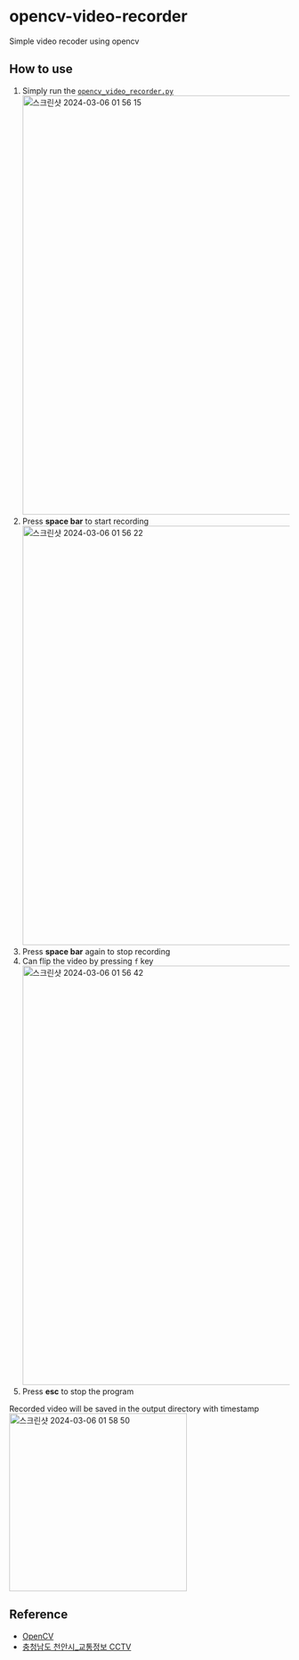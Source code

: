 # opencv-video-recorder
Simple video recoder using opencv

## How to use
1. Simply run the [`opencv_video_recorder.py`](opencv_video_recorder.py)<br><img width="752" alt="스크린샷 2024-03-06 01 56 15" src="https://github.com/hyotaime/opencv-video-recorder/assets/109580929/e62ae69a-8954-4236-9849-df286ee067c4">  
1. Press **space bar** to start recording<br><img width="752" alt="스크린샷 2024-03-06 01 56 22" src="https://github.com/hyotaime/opencv-video-recorder/assets/109580929/d1d67730-91ff-4118-9bc5-c4a5aca0b60a">  
1. Press **space bar** again to stop recording  
1. Can flip the video by pressing `f` key<br><img width="752" alt="스크린샷 2024-03-06 01 56 42" src="https://github.com/hyotaime/opencv-video-recorder/assets/109580929/b6483089-4ab2-4598-8b18-8fe75c4ab5bd">  
1. Press **esc** to stop the program  

Recorded video will be saved in the output directory with timestamp<br><img width="319" alt="스크린샷 2024-03-06 01 58 50" src="https://github.com/hyotaime/opencv-video-recorder/assets/109580929/4d1f8644-dca6-4fe0-93bf-11201de82b9f">  

## Reference
- [OpenCV](https://opencv.org/)
- [충청남도 천안시_교통정보 CCTV](https://www.data.go.kr/data/15063717/fileData.do)
